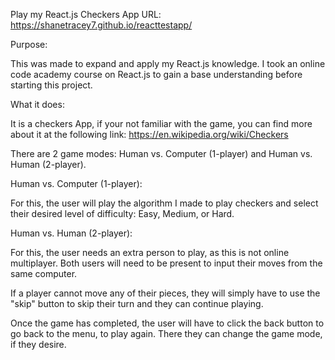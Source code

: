 Play my React.js Checkers App
URL: https://shanetracey7.github.io/reacttestapp/


Purpose:

This was made to expand and apply my React.js knowledge. I took an online code academy course on React.js to gain a base understanding before starting this project.


What it does:

It is a checkers App, if your not familiar with the game, you can find more about it at the following link: https://en.wikipedia.org/wiki/Checkers


There are 2 game modes: Human vs. Computer (1-player) and Human vs. Human (2-player).

Human vs. Computer (1-player):

For this, the user will play the algorithm I made to play checkers and select their desired level of difficulty: Easy, Medium, or Hard.


Human vs. Human (2-player):

For this, the user needs an extra person to play, as this is not online multiplayer. Both users will need to be present to input their moves from the same computer.


If a player cannot move any of their pieces, they will simply have to use the "skip" button to skip their turn and they can continue playing.


Once the game has completed, the user will have to click the back button to go back to the menu, to play again. There they can change the game mode, if they desire.

